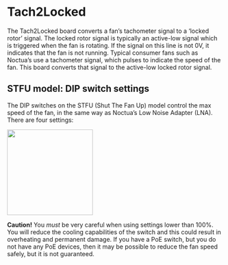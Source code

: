 # Tach2Locked
The Tach2Locked board converts a fan’s tachometer signal to a ‘locked rotor’ signal. The locked rotor signal is typically an active-low signal which is triggered when the fan is rotating. If the signal on this line is not 0V, it indicates that the fan is not running. Typical consumer fans such as Noctua’s use a tachometer signal, which pulses to indicate the speed of the fan. This board converts that signal to the active-low locked rotor signal.

## STFU model: DIP switch settings
The DIP switches on the STFU (Shut The Fan Up) model control the max speed of the fan, in the same way as Noctua’s Low Noise Adapter (LNA). There are four settings:

<img src="https://github.com/BhSimon/t2l/assets/7036461/f8fdfabb-38df-4c7e-a513-b46d52522d90" width="200">

**Caution!** You *must* be very careful when using settings lower than 100%. You will reduce the cooling capabilities of the switch and this could result in overheating and permanent damage. If you have a PoE switch, but you do not have any PoE devices, then it may be possible to reduce the fan speed safely, but it is not guaranteed.
